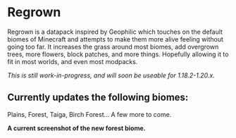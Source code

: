 # Regrown
Regrown is a datapack inspired by Geophilic which touches on the default biomes of Minecraft and attempts to make them more alive feeling without going too far. It increases the grass around most biomes, add overgrown trees, more flowers, block patches, and more things. Hopefully allowing it to fit in most worlds, and even most modpacks.

*This is still work-in-progress, and will soon be useable for 1.18.2-1.20.x.*

## Currently updates the following biomes:
Plains, Forest, Taiga, Birch Forest...
A few more to come.

**A current screenshot of the new forest biome.**
